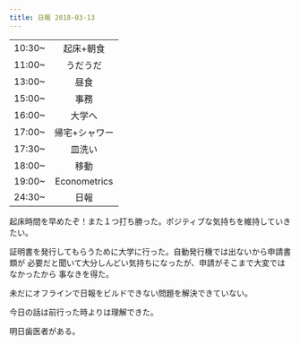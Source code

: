 ```yaml
---
title: 日報 2018-03-13
---
```


|||
|:-|:-:|
|10:30~|起床+朝食|
|11:00~|うだうだ|
|13:00~|昼食|
|15:00~|事務|
|16:00~|大学へ|
|17:00~|帰宅+シャワー|
|17:30~|皿洗い|
|18:00~|移動|
|19:00~|Econometrics|
|24:30~|日報|

起床時間を早めたぞ！また１つ打ち勝った。ポジティブな気持ちを維持していきたい。

証明書を発行してもらうために大学に行った。自動発行機では出ないから申請書類が
必要だと聞いて大分しんどい気持ちになったが、申請がそこまで大変ではなかったから
事なきを得た。

未だにオフラインで日報をビルドできない問題を解決できていない。

今日の話は前行った時よりは理解できた。

明日歯医者がある。

<!--
- geo2lite
-->

